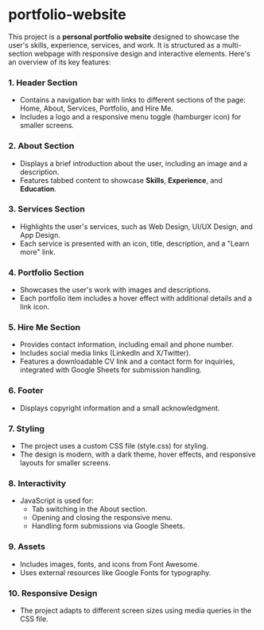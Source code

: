 # portfolio-website

This project is a **personal portfolio website** designed to showcase the user's skills, experience, services, and work. It is structured as a multi-section webpage with responsive design and interactive elements. Here's an overview of its key features:

### 1. **Header Section**
   - Contains a navigation bar with links to different sections of the page: Home, About, Services, Portfolio, and Hire Me.
   - Includes a logo and a responsive menu toggle (hamburger icon) for smaller screens.

### 2. **About Section**
   - Displays a brief introduction about the user, including an image and a description.
   - Features tabbed content to showcase **Skills**, **Experience**, and **Education**.

### 3. **Services Section**
   - Highlights the user's services, such as Web Design, UI/UX Design, and App Design.
   - Each service is presented with an icon, title, description, and a "Learn more" link.

### 4. **Portfolio Section**
   - Showcases the user's work with images and descriptions.
   - Each portfolio item includes a hover effect with additional details and a link icon.

### 5. **Hire Me Section**
   - Provides contact information, including email and phone number.
   - Includes social media links (LinkedIn and X/Twitter).
   - Features a downloadable CV link and a contact form for inquiries, integrated with Google Sheets for submission handling.

### 6. **Footer**
   - Displays copyright information and a small acknowledgment.

### 7. **Styling**
   - The project uses a custom CSS file (style.css) for styling.
   - The design is modern, with a dark theme, hover effects, and responsive layouts for smaller screens.

### 8. **Interactivity**
   - JavaScript is used for:
     - Tab switching in the About section.
     - Opening and closing the responsive menu.
     - Handling form submissions via Google Sheets.

### 9. **Assets**
   - Includes images, fonts, and icons from Font Awesome.
   - Uses external resources like Google Fonts for typography.

### 10. **Responsive Design**
   - The project adapts to different screen sizes using media queries in the CSS file.

